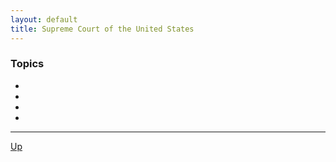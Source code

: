 ```yaml
---
layout: default
title: Supreme Court of the United States
---
```


### Topics
*  []()
*  []()
*  []()
*  []()

<hr>

[Up](../index.md)
